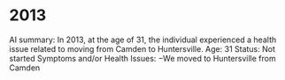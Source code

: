 # 2013

AI summary: In 2013, at the age of 31, the individual experienced a health issue related to moving from Camden to Huntersville.
Age: 31
Status: Not started
Symptoms and/or Health Issues: −We moved to Huntersville from Camden